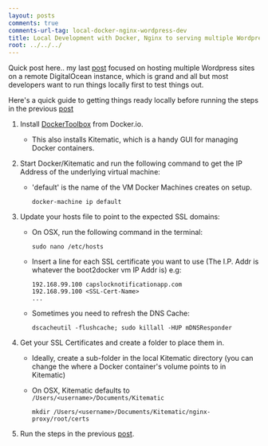 ```yaml
---
layout: posts
comments: true
comments-url-tag: local-docker-nginx-wordpress-dev
title: Local Development with Docker, Nginx to serving multiple Wordpress sites
root: ../../../
---
```


Quick post here.. my last [post](/2015/08/11/Docker-Nginx-Multi-Wordpress.html) focused on hosting multiple Wordpress sites on a remote DigitalOcean instance, which is grand and all but most developers want to run things locally first to test things out.

Here's a quick guide to getting things ready locally before running the steps in the previous [post](/2015/08/11/Docker-Nginx-Multi-Wordpress.html)

1. Install [DockerToolbox](https://www.docker.com/toolbox) from Docker.io.
    * This also installs Kitematic, which is a handy GUI for managing Docker containers.

2. Start Docker/Kitematic and run the following command to get the IP Address of the underlying virtual machine:
    * 'default' is the name of the VM Docker Machines creates on setup.

          docker-machine ip default

3. Update your hosts file to point to the expected SSL domains:
    * On OSX, run the following command in the terminal:

          sudo nano /etc/hosts

    * Insert a line for each SSL certificate you want to use (The I.P. Addr is whatever the boot2docker vm IP Addr is) e.g:

          192.168.99.100 capslocknotificationapp.com
          192.168.99.100 <SSL-Cert-Name>
          ...

    * Sometimes you need to refresh the DNS Cache:

          dscacheutil -flushcache; sudo killall -HUP mDNSResponder

4. Get your SSL Certificates and create a folder to place them in.
    * Ideally, create a sub-folder in the local Kitematic directory (you can change the where a Docker container's volume points to in Kitematic)
    * On OSX, Kitematic defaults to `/Users/<username>/Documents/Kitematic`

          mkdir /Users/<username>/Documents/Kitematic/nginx-proxy/root/certs

5. Run the steps in the previous [post](/2015/08/11/Docker-Nginx-Multi-Wordpress.html).